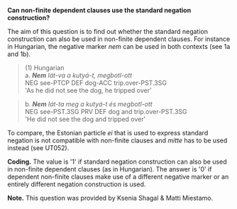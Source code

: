 **Can non-finite dependent clauses use the standard negation construction?**

The aim of this question is to find out whether the standard negation construction can also be used in non-finite dependent clauses. For instance in Hungarian, the negative marker *nem* can be used in both contexts (see 1a and 1b). 

>(1) Hungarian<br/>
>a. ***Nem** lát-va a kutyá-t, megbotl-ott*<br/>
>NEG see-PTCP DEF dog-ACC trip.over-PST.3SG<br/> 
>'As he did not see the dog, he tripped over'<br/>

>b. ***Nem** lát-ta meg a kutyá-t és megbotl-ott*<br/>
>NEG see-PST.3SG PRV DEF dog and trip.over-PST.3SG<br/>
>'He did not see the dog and tripped over'<br/>

To compare, the Estonian particle *ei* that is used to express standard negation is not compatible with non-finite clauses and *mitte* has to be used instead (see UT052). 

**Coding.** The value is '1' if standard negation construction can also be used in non-finite dependent clauses (as in Hungarian). The answer is '0' if dependent non-finite clauses make use of a different negative marker or an entirely different negation construction is used.

**Note.** This question was provided by Ksenia Shagal & Matti Miestamo.
